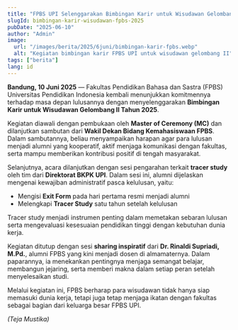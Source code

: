 ```yaml
---
title: "FPBS UPI Selenggarakan Bimbingan Karir untuk Wisudawan Gelombang II Tahun 2025"
slugId: bimbingan-karir-wisudawan-fpbs-2025
pubDate: "2025-06-10"
author: "Admin"
image:
  url: "/images/berita/2025/6juni/bimbingan-karir-fpbs.webp"
  alt: "Kegiatan bimbingan karir FPBS UPI untuk wisudawan gelombang II"
tags: ["berita"]
lang: id
---
```


**Bandung, 10 Juni 2025** — Fakultas Pendidikan Bahasa dan Sastra (FPBS) Universitas Pendidikan Indonesia kembali menunjukkan komitmennya terhadap masa depan lulusannya dengan menyelenggarakan **Bimbingan Karir untuk Wisudawan Gelombang II Tahun 2025**.

Kegiatan diawali dengan pembukaan oleh **Master of Ceremony (MC)** dan dilanjutkan sambutan dari **Wakil Dekan Bidang Kemahasiswaan FPBS**. Dalam sambutannya, beliau menyampaikan harapan agar para lulusan menjadi alumni yang kooperatif, aktif menjaga komunikasi dengan fakultas, serta mampu memberikan kontribusi positif di tengah masyarakat.

Selanjutnya, acara dilanjutkan dengan sesi pengarahan terkait **tracer study** oleh tim dari **Direktorat BKPK UPI**. Dalam sesi ini, alumni dijelaskan mengenai kewajiban administratif pasca kelulusan, yaitu:

- Mengisi **Exit Form** pada hari pertama resmi menjadi alumni  
- Melengkapi **Tracer Study** satu tahun setelah kelulusan  

Tracer study menjadi instrumen penting dalam memetakan sebaran lulusan serta mengevaluasi kesesuaian pendidikan tinggi dengan kebutuhan dunia kerja.

Kegiatan ditutup dengan sesi **sharing inspiratif** dari **Dr. Rinaldi Supriadi, M.Pd.**, alumni FPBS yang kini menjadi dosen di almamaternya. Dalam paparannya, ia menekankan pentingnya menjaga semangat belajar, membangun jejaring, serta memberi makna dalam setiap peran setelah menyelesaikan studi.

Melalui kegiatan ini, FPBS berharap para wisudawan tidak hanya siap memasuki dunia kerja, tetapi juga tetap menjaga ikatan dengan fakultas sebagai bagian dari keluarga besar FPBS UPI.

*(Teja Mustika)*
